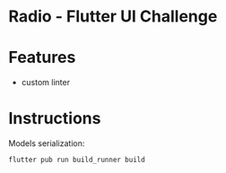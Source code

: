 # Radio - Flutter UI Challenge



# Features
* custom linter


# Instructions

Models serialization:
```
flutter pub run build_runner build
```